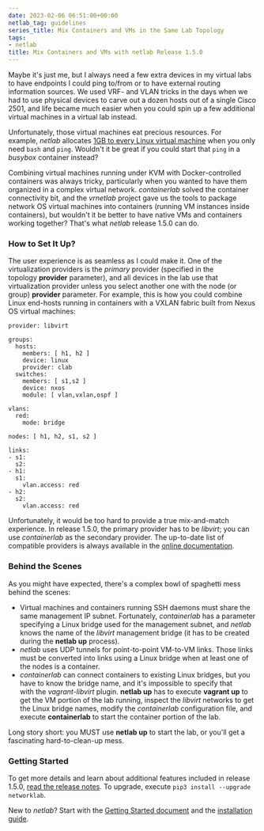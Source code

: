 ```yaml
---
date: 2023-02-06 06:51:00+00:00
netlab_tag: guidelines
series_title: Mix Containers and VMs in the Same Lab Topology
tags:
- netlab
title: Mix Containers and VMs with netlab Release 1.5.0
---
```

Maybe it's just me, but I always need a few extra devices in my virtual labs to have endpoints I could ping to/from or to have external routing information sources. We used VRF- and VLAN tricks in the days when we had to use physical devices to carve out a dozen hosts out of a single Cisco 2501, and life became much easier when you could spin up a few additional virtual machines in a virtual lab instead.

Unfortunately, those virtual machines eat precious resources. For example, *netlab* allocates [1GB to every Linux virtual machine](https://netlab.tools/platforms/#supported-virtualization-providers) when you only need `bash` and `ping`. Wouldn't it be great if you could start that `ping` in a *busybox* container instead?
<!--more-->
Combining virtual machines running under KVM with Docker-controlled containers was always tricky, particularly when you wanted to have them organized in a complex virtual network. *containerlab* solved the container connectivity bit, and the *vrnetlab* project gave us the tools to package network OS virtual machines into containers (running VM instances inside containers), but wouldn't it be better to have native VMs and containers working together? That's what *netlab* release 1.5.0 can do.

### How to Set It Up?

The user experience is as seamless as I could make it. One of the virtualization providers is the *primary* provider (specified in the topology **provider** parameter), and all devices in the lab use that virtualization provider unless you select another one with the node (or group) **provider** parameter. For example, this is how you could combine Linux end-hosts running in containers with a VXLAN fabric built from Nexus OS virtual machines:

```
provider: libvirt

groups:
  hosts:
    members: [ h1, h2 ]
    device: linux
    provider: clab
  switches:
    members: [ s1,s2 ]
    device: nxos
    module: [ vlan,vxlan,ospf ]

vlans:
  red:
    mode: bridge

nodes: [ h1, h2, s1, s2 ]

links:
- s1:
  s2:
- h1:
  s1:
    vlan.access: red
- h2:
  s2:
    vlan.access: red
```

Unfortunately, it would be too hard to provide a true mix-and-match experience. In release 1.5.0, the primary provider has to be *libvirt*; you can use *containerlab* as the secondary provider. The up-to-date list of compatible providers is always available in the [online documentation](https://netlab.tools/providers/#combining-virtualization-providers).

### Behind the Scenes

As you might have expected, there's a complex bowl of spaghetti mess behind the scenes:  

-   Virtual machines and containers running SSH daemons must share the same management IP subnet. Fortunately, *containerlab* has a parameter specifying a Linux bridge used for the management subnet, and *netlab* knows the name of the *libvirt* management bridge (it has to be created during the **netlab up** process).
-   *netlab* uses UDP tunnels for point-to-point VM-to-VM links. Those links must be converted into links using a Linux bridge when at least one of the nodes is a container.
-   *containerlab* can connect containers to existing Linux bridges, but you have to know the bridge name, and it's impossible to specify that with the *vagrant-libvirt* plugin. **netlab up** has to execute **vagrant up** to get the VM portion of the lab running, inspect the *libvirt* networks to get the Linux bridge names, modify the *containerlab* configuration file, and execute **containerlab** to start the container portion of the lab.

Long story short: you MUST use **netlab up** to start the lab, or you'll get a fascinating hard-to-clean-up mess.

### Getting Started

To get more details and learn about additional features included in release 1.5.0, [read the release notes](https://netlab.tools/release/1.5/#release-1-5-0). To upgrade, execute `pip3 install --upgrade networklab`.

New to *netlab*? Start with the [Getting Started document](https://netlab.tools/tutorials/) and the [installation guide](https://netlab.tools/install/).
